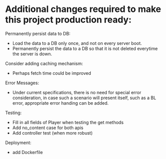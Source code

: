 # Additional changes required to make this project production ready:

Permanently persist data to DB:
 - Load the data to a DB only once, and not on every server boot.
 - Permanently persist the data to a DB so that it is not deleted everytime the server is down.

Consider adding caching mechanism:
 - Perhaps fetch time could be improved 

Error Messages:
 - Under current specifications, there is no need for special error consideration,
    in case such a scenario will present itself, such as a BL error, appropriate error handing can be added.

Testing:
 - Fill in all fields of Player when testing the get methods
 - Add no_content case for both apis
 - Add controller test (when more robust)

Deployment:
 - add Dockerfile
